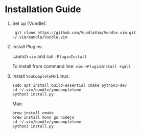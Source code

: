 # Installation Guide

1. Set up [Vundle]:

   ` git clone https://github.com/VundleVim/Vundle.vim.git ~/.vim/bundle/Vundle.vim`

2. Install Plugins:

   Launch `vim` and run `:PluginInstall`

   To install from command line: `vim +PluginInstall +qall`
   
3. Install `YouCompleteMe`
   Linux:   
    ```
    sudo apt install build-essential cmake python3-dev
    cd ~/.vim/bundle/youcompleteme
    python3 install.py
    ```
   Max:
   ```
   brew install cmake
   brew install mono go nodejs
   cd ~/.vim/bundle/youcompleteme
   python3 install.py
   ```

